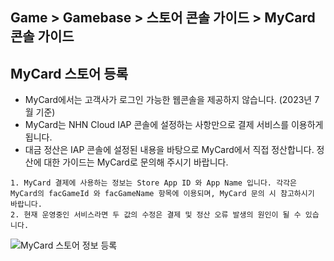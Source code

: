 ## Game > Gamebase > 스토어 콘솔 가이드 > MyCard 콘솔 가이드

## MyCard 스토어 등록

- MyCard에서는 고객사가 로그인 가능한 웹콘솔을 제공하지 않습니다. (2023년 7월 기준)
- MyCard는 NHN Cloud IAP 콘솔에 설정하는 사항만으로 결제 서비스를 이용하게 됩니다.
- 대금 정산은 IAP 콘솔에 설정된 내용을 바탕으로 MyCard에서 직접 정산합니다. 정산에 대한 가이드는 MyCard로 문의해 주시기 바랍니다.

```
1. MyCard 결제에 사용하는 정보는 Store App ID 와 App Name 입니다. 각각은 MyCard의 facGameId 와 facGameName 항목에 이용되며, MyCard 문의 시 참고하시기 바랍니다.
2. 현재 운영중인 서비스라면 두 값의 수정은 결제 및 정산 오류 발생의 원인이 될 수 있습니다.  
```
![MyCard 스토어 정보 등록](https://static.toastoven.net/prod_gamebase/StoreConsoleGuide/gamebase_iap_mycard_console_guide_kr_01_230808.png)
